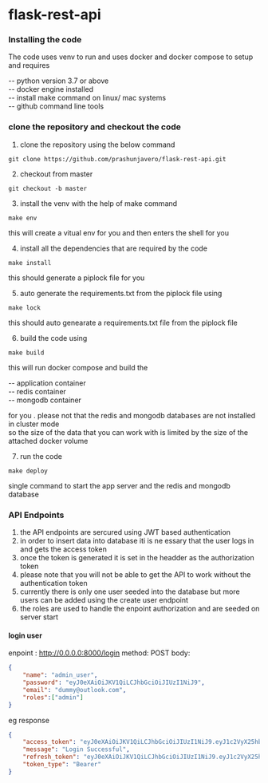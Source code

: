 # flask-rest-api

### Installing the code 

The code uses venv to run and uses docker and docker compose to setup and requires <br/>

-- python version 3.7 or above <br/>
-- docker engine installed <br/>
-- install make command on linux/ mac  systems <br/>
-- github command line tools <br/>

### clone the repository and checkout the code <br/>

1. clone the repository using the below command <br/>

```
git clone https://github.com/prashunjavero/flask-rest-api.git
```

2. checkout from master 

```
git checkout -b master 
```

3. install the venv with the help of make command 

```
make env
```

this will create a vitual env for you and then enters the shell for you 

4. install all the dependencies that are required by the code 
```
make install
```

this should generate a piplock file for you 

5. auto generate the requirements.txt from the piplock file using 

```
make lock
```
this should auto genearate a requirements.txt file from the piplock file 

6. build the code using 

```
make build
```

this will run docker compose and build the <br>

-- application container <br>
-- redis container<br>
-- mongodb container <br>

for you . please not that the redis and mongodb databases are not installed in cluster mode <br>
so the size of the data that you can work with is limited by the size of the attached docker volume <br>

7. run the code 

```
make deploy
```

single command to start the app server and the redis and mongodb database 


### API Endpoints 

1. the API endpoints are sercured using JWT based authentication <br>
2. in order to insert data into database iti is ne essary that the user logs in and gets the access token <br>
3. once the token is generated it is set in the headder as the authorization token <br>
4. please note that you will not be able to get the API to work without the authentication token <br>
5. currently there is only one user seeded into the database but more users can be added using the create user endpoint <br>
6. the roles are used to handle the enpoint authorization and are seeded on server start <br>

#### login user 

enpoint : http://0.0.0.0:8000/login
method: POST 
body:

```json
{
    "name": "admin_user",
    "password": "eyJ0eXAiOiJKV1QiLCJhbGciOiJIUzI1NiJ9",
    "email": "dummy@outlook.com",
    "roles":["admin"]
}

```

eg response <br>

```json
{
    "access_token": "eyJ0eXAiOiJKV1QiLCJhbGciOiJIUzI1NiJ9.eyJ1c2VyX25hbWUiOiJhZG1pbl91c2VyIiwiZXhwIjoxNjE3NDEzMzk2LCJzY29wZSI6WyJhZG1pbiJdfQ.KFKqwzjniIiNGArW4-2qlv1s0AMWID7TkJTPZJSP8kU",
    "message": "Login Successful",
    "refresh_token": "eyJ0eXAiOiJKV1QiLCJhbGciOiJIUzI1NiJ9.eyJ1c2VyX25hbWUiOiJhZG1pbl91c2VyIiwiZXhwIjoxNjE3NDEzMzk2LCJzY29wZSI6WyJhZG1pbiJdfQ.T3XvdwmcJBAdXgaJ8PdrWlCci84KuODYkZiAeoX0Lik",
    "token_type": "Bearer"
}
```


